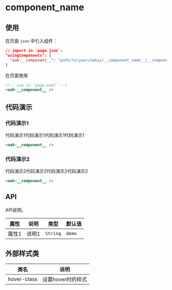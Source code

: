 # __component_name__

## 使用

在页面 `json` 中引入组件：

```json
// import in `page.json`:
"usingComponents": {
  "oak-__component__": "path/to/your/oakui/__component_name__/__component__"
}
```

在页面使用
```html
<!-- use in `page.wxml` -->
<oak-__component__ />
```

## 代码演示
### 代码演示1
代码演示1代码演示1代码演示1代码演示1
```html
<oak-__component__ />
```

### 代码演示2
代码演示2代码演示2代码演示2代码演示2
```html
<oak-__component__ />
```


## API
API说明。

| 属性 | 说明 | 类型 | 默认值 |
|-----------|-----------|-----------|-------------|
| 属性1 | 说明1 | `String` | `demo` |


## 外部样式类

| 类名 | 说明 |
|-----------|-----------|
| hover-class | 设置hover时的样式 |



